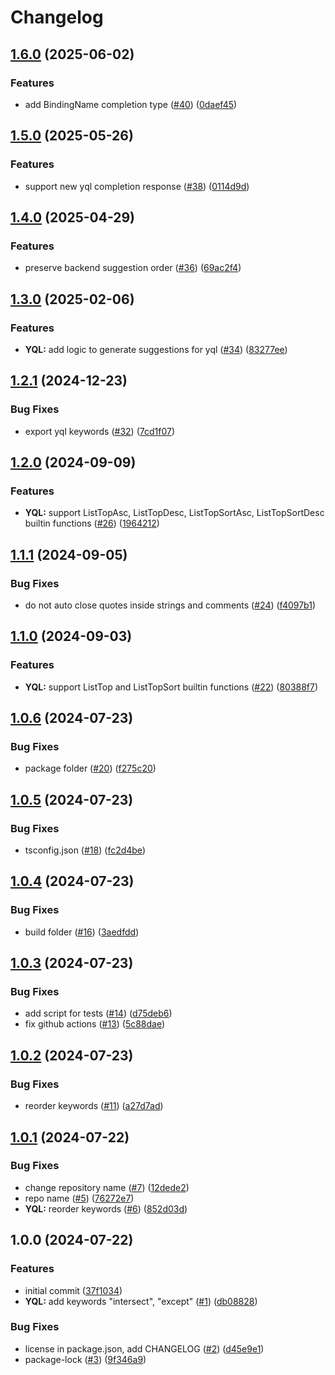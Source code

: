 # Changelog

## [1.6.0](https://github.com/ydb-platform/monaco-yql-languages/compare/v1.5.0...v1.6.0) (2025-06-02)


### Features

* add BindingName completion type ([#40](https://github.com/ydb-platform/monaco-yql-languages/issues/40)) ([0daef45](https://github.com/ydb-platform/monaco-yql-languages/commit/0daef45e3e03d1c6eae148939f4a53507483879e))

## [1.5.0](https://github.com/ydb-platform/monaco-yql-languages/compare/v1.4.0...v1.5.0) (2025-05-26)


### Features

* support new yql completion response ([#38](https://github.com/ydb-platform/monaco-yql-languages/issues/38)) ([0114d9d](https://github.com/ydb-platform/monaco-yql-languages/commit/0114d9d2d0266004482e27e41ea22ae1fdb2564b))

## [1.4.0](https://github.com/ydb-platform/monaco-yql-languages/compare/v1.3.0...v1.4.0) (2025-04-29)


### Features

* preserve backend suggestion order ([#36](https://github.com/ydb-platform/monaco-yql-languages/issues/36)) ([69ac2f4](https://github.com/ydb-platform/monaco-yql-languages/commit/69ac2f4bd244be50b002baee4f0f3a06e5881935))

## [1.3.0](https://github.com/ydb-platform/monaco-yql-languages/compare/v1.2.1...v1.3.0) (2025-02-06)


### Features

* **YQL:** add logic to generate suggestions for yql ([#34](https://github.com/ydb-platform/monaco-yql-languages/issues/34)) ([83277ee](https://github.com/ydb-platform/monaco-yql-languages/commit/83277ee17fab737490d210d3b0d714f276857d4f))

## [1.2.1](https://github.com/ydb-platform/monaco-yql-languages/compare/v1.2.0...v1.2.1) (2024-12-23)


### Bug Fixes

* export yql keywords ([#32](https://github.com/ydb-platform/monaco-yql-languages/issues/32)) ([7cd1f07](https://github.com/ydb-platform/monaco-yql-languages/commit/7cd1f073269bf159569ef9e6893668536298ca15))

## [1.2.0](https://github.com/ydb-platform/monaco-yql-languages/compare/v1.1.1...v1.2.0) (2024-09-09)


### Features

* **YQL:** support ListTopAsc, ListTopDesc, ListTopSortAsc, ListTopSortDesc builtin functions ([#26](https://github.com/ydb-platform/monaco-yql-languages/issues/26)) ([1964212](https://github.com/ydb-platform/monaco-yql-languages/commit/196421202c68530f5beceec83453719ca3fe572d))

## [1.1.1](https://github.com/ydb-platform/monaco-yql-languages/compare/v1.1.0...v1.1.1) (2024-09-05)


### Bug Fixes

* do not auto close quotes inside strings and comments ([#24](https://github.com/ydb-platform/monaco-yql-languages/issues/24)) ([f4097b1](https://github.com/ydb-platform/monaco-yql-languages/commit/f4097b11340d457c76c7ecaf8ba36c64ce57eba9))

## [1.1.0](https://github.com/ydb-platform/monaco-yql-languages/compare/v1.0.6...v1.1.0) (2024-09-03)


### Features

* **YQL:** support ListTop and ListTopSort builtin functions ([#22](https://github.com/ydb-platform/monaco-yql-languages/issues/22)) ([80388f7](https://github.com/ydb-platform/monaco-yql-languages/commit/80388f7b894d4d9912393caa136147c99b80a3d2))

## [1.0.6](https://github.com/ydb-platform/monaco-yql-languages/compare/v1.0.5...v1.0.6) (2024-07-23)


### Bug Fixes

* package folder ([#20](https://github.com/ydb-platform/monaco-yql-languages/issues/20)) ([f275c20](https://github.com/ydb-platform/monaco-yql-languages/commit/f275c204f1f1e42a6683e9a8a8caeeea5b5ceaf4))

## [1.0.5](https://github.com/ydb-platform/monaco-yql-languages/compare/v1.0.4...v1.0.5) (2024-07-23)


### Bug Fixes

* tsconfig.json ([#18](https://github.com/ydb-platform/monaco-yql-languages/issues/18)) ([fc2d4be](https://github.com/ydb-platform/monaco-yql-languages/commit/fc2d4be9e81ba8a6ecff17dd9a63c0f131e65182))

## [1.0.4](https://github.com/ydb-platform/monaco-yql-languages/compare/v1.0.3...v1.0.4) (2024-07-23)


### Bug Fixes

* build folder ([#16](https://github.com/ydb-platform/monaco-yql-languages/issues/16)) ([3aedfdd](https://github.com/ydb-platform/monaco-yql-languages/commit/3aedfddbffba4705ec9a4c25b065c2162e46029d))

## [1.0.3](https://github.com/ydb-platform/monaco-yql-languages/compare/v1.0.2...v1.0.3) (2024-07-23)


### Bug Fixes

* add script for tests ([#14](https://github.com/ydb-platform/monaco-yql-languages/issues/14)) ([d75deb6](https://github.com/ydb-platform/monaco-yql-languages/commit/d75deb60232f388aa331842e7576cf5cfb65f247))
* fix github actions ([#13](https://github.com/ydb-platform/monaco-yql-languages/issues/13)) ([5c88dae](https://github.com/ydb-platform/monaco-yql-languages/commit/5c88daed8a89901e2875eec364e0d757f4350e1a))

## [1.0.2](https://github.com/ydb-platform/monaco-yql-languages/compare/v1.0.1...v1.0.2) (2024-07-23)


### Bug Fixes

* reorder keywords ([#11](https://github.com/ydb-platform/monaco-yql-languages/issues/11)) ([a27d7ad](https://github.com/ydb-platform/monaco-yql-languages/commit/a27d7ad5d098c19fc10fd118bdc673ee1f69ab02))

## [1.0.1](https://github.com/ydb-platform/monaco-yql-languages/compare/v1.0.0...v1.0.1) (2024-07-22)


### Bug Fixes

* change repository name ([#7](https://github.com/ydb-platform/monaco-yql-languages/issues/7)) ([12dede2](https://github.com/ydb-platform/monaco-yql-languages/commit/12dede2afff61037a0fc6ff81730491ef0eacddd))
* repo name ([#5](https://github.com/ydb-platform/monaco-yql-languages/issues/5)) ([76272e7](https://github.com/ydb-platform/monaco-yql-languages/commit/76272e7238bb1216a3d91138f9feca2a1d6a8512))
* **YQL:** reorder keywords ([#6](https://github.com/ydb-platform/monaco-yql-languages/issues/6)) ([852d03d](https://github.com/ydb-platform/monaco-yql-languages/commit/852d03d1ab98088b9e67a1a1580dba196da853b2))

## 1.0.0 (2024-07-22)


### Features

* initial commit ([37f1034](https://github.com/ydb-platform/monaco-yql-languages/commit/37f10349d4444735f4b1d860ddb1a455147c3718))
* **YQL:** add keywords "intersect", "except" ([#1](https://github.com/ydb-platform/monaco-yql-languages/issues/1)) ([db08828](https://github.com/ydb-platform/monaco-yql-languages/commit/db08828838e83b2831593897a6d85e36440a3d8f))


### Bug Fixes

* license in package.json, add CHANGELOG ([#2](https://github.com/ydb-platform/monaco-yql-languages/issues/2)) ([d45e9e1](https://github.com/ydb-platform/monaco-yql-languages/commit/d45e9e17ce6f216bfe53eaf62c9bf2f9bef22cd3))
* package-lock ([#3](https://github.com/ydb-platform/monaco-yql-languages/issues/3)) ([9f346a9](https://github.com/ydb-platform/monaco-yql-languages/commit/9f346a942a4f32a38226c8e2733e48d506cd95a8))
